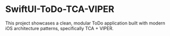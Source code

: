 # SwiftUI-ToDo-TCA-VIPER
This project showcases a clean, modular ToDo application built with modern iOS architecture patterns, specifically TCA + VIPER.
